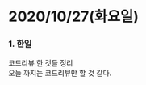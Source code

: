 2020/10/27(화요일)
=============================

### 1. 한일   
코드리뷰 한 것들 정리                                 
오늘 까지는 코드리뷰만 할 것 같다.                               
          